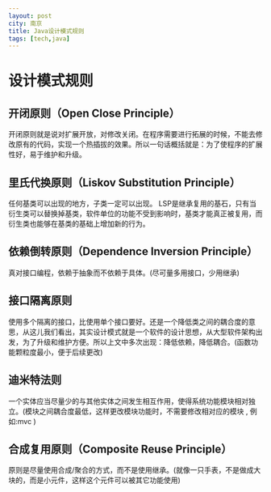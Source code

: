 ```yaml
---
layout: post
city: 南京
title: Java设计模式规则
tags: [tech,java]
---
```


设计模式规则
====================================

开闭原则（Open Close Principle）
-----------------------------
开闭原则就是说对扩展开放，对修改关闭。在程序需要进行拓展的时候，不能去修改原有的代码，实现一个热插拔的效果。所以一句话概括就是：为了使程序的扩展性好，易于维护和升级。  



里氏代换原则（Liskov Substitution Principle）
-----------------------------
任何基类可以出现的地方，子类一定可以出现。 LSP是继承复用的基石，只有当衍生类可以替换掉基类，软件单位的功能不受到影响时，基类才能真正被复用，而衍生类也能够在基类的基础上增加新的行为。  



依赖倒转原则（Dependence Inversion Principle）
----------------------------------
真对接口编程，依赖于抽象而不依赖于具体。(尽可量多用接口，少用继承)  


接口隔离原则
----------------------------------------------
使用多个隔离的接口，比使用单个接口要好。还是一个降低类之间的耦合度的意思，从这儿我们看出，其实设计模式就是一个软件的设计思想，从大型软件架构出发，为了升级和维护方便。所以上文中多次出现：降低依赖，降低耦合。(函数功能颗粒度最小，便于后续更改)  


迪米特法则
------------------------------------------------------
一个实体应当尽量少的与其他实体之间发生相互作用，使得系统功能模块相对独立。(模块之间耦合度最低，这样更改模块功能时，不需要修改相对应的模块 , 例如:mvc )  


合成复用原则（Composite Reuse Principle）  
------------------------------------------------
原则是尽量使用合成/聚合的方式，而不是使用继承。(就像一只手表，不是做成大块的，而是小元件，这样这个元件可以被其它功能使用)  